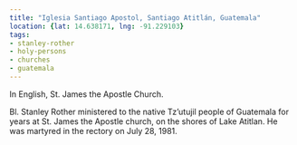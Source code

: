 ```yaml
---
title: "Iglesia Santiago Apostol, Santiago Atitlán, Guatemala"
location: {lat: 14.638171, lng: -91.229103}
tags:
- stanley-rother
- holy-persons
- churches
- guatemala
---
```


In English, St. James the Apostle Church.

Bl. Stanley Rother ministered to the native Tzʼutujil people of Guatemala for years at St. James the Apostle church, on the shores of Lake Atitlan.  He was martyred in the rectory on July 28, 1981.
